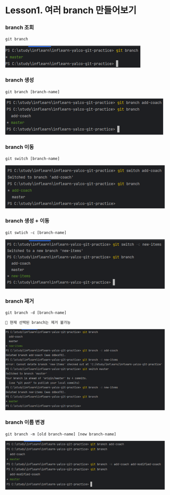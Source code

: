 # Lesson1. 여러 branch 만들어보기

### branch 조회
`git branch`

![img.png](img.png)

### branch 생성
`git branch [branch-name]`

![img_1.png](img_1.png)

### branch 이동
`git switch [branch-name]`

![img_2.png](img_2.png)

### branch 생성 + 이동
`git swtich -c [branch-name]`

![img_3.png](img_3.png)

### branch 제거
`git branch -d [branch-name]`

`🔔 현재 선택된 branch는 제거 불가능`

![img_4.png](img_4.png)

### branch 이름 변경
`git branch -m [old branch-name] [new branch-name]`

![img_5.png](img_5.png)